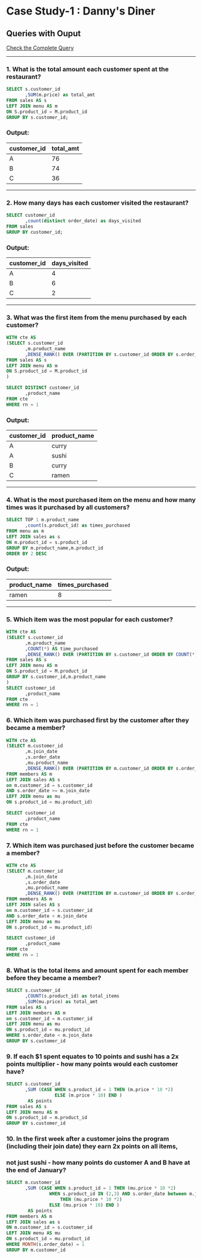 # Case Study-1 : Danny's Diner

## Queries with Ouput

[Check the Complete Query](https://github.com/Mahima012/8-Week-SQL-Challenge/blob/main/Danny's%20Diner.sql)

*** 
### 1. What is the total amount each customer spent at the restaurant?

````sql
SELECT s.customer_id
       ,SUM(m.price) as total_amt
FROM sales AS s
LEFT JOIN menu AS m
ON S.product_id = M.product_id
GROUP BY s.customer_id;
````

### Output:
|customer_id|total_amt|
|-----------|---------|
|A          |76       |
|B          |74       |
|C          |36       |

***

### 2. How many days has each customer visited the restaurant? 

````sql
SELECT customer_id
       ,count(distinct order_date) as days_visited
FROM sales
GROUP BY customer_id;
````

### Output:
|customer_id|days_visited|
|-----------|------------|
|A          |4           |
|B          |6           |
|C          |2           |

***

### 3. What was the first item from the menu purchased by each customer?

````sql
WITH cte AS
(SELECT s.customer_id
	   ,m.product_name
	   ,DENSE_RANK() OVER (PARTITION BY s.customer_id ORDER BY s.order_date) AS rn
FROM sales AS s
LEFT JOIN menu AS m
ON S.product_id = M.product_id
)

SELECT DISTINCT customer_id
       ,product_name
FROM cte
WHERE rn = 1
````

### Output:
|customer_id|product_name|
|-----------|------------|
|A          |curry       |
|A          |sushi       |
|B          |curry       |
|C          |ramen       |

***

### 4. What is the most purchased item on the menu and how many times was it purchased by all customers?

````sql
SELECT TOP 1 m.product_name
       ,count(s.product_id) as times_purchased
FROM menu as m
LEFT JOIN sales as s
ON m.product_id = s.product_id
GROUP BY m.product_name,m.product_id
ORDER BY 2 DESC
````

### Output:
|product_name|times_purchased|
|------------|---------------|
|ramen       |8              |

***

### 5. Which item was the most popular for each customer?

````sql
WITH cte AS
(SELECT s.customer_id
       ,m.product_name
	   ,COUNT(*) AS time_purchased
	   ,DENSE_RANK() OVER (PARTITION BY s.customer_id ORDER BY COUNT(*) DESC) AS rn
FROM sales AS s
LEFT JOIN menu AS m
ON S.product_id = M.product_id
GROUP BY s.customer_id,m.product_name
)
SELECT customer_id
       ,product_name
FROM cte
WHERE rn = 1
````

### 6. Which item was purchased first by the customer after they became a member?

````sql
WITH cte AS
(SELECT m.customer_id
       ,m.join_date
	   ,s.order_date
	   ,mu.product_name
	   ,DENSE_RANK() OVER (PARTITION BY m.customer_id ORDER BY s.order_date) AS rn
FROM members AS m
LEFT JOIN sales AS s
on m.customer_id = s.customer_id
AND s.order_date >= m.join_date 
LEFT JOIN menu as mu
ON s.product_id = mu.product_id)

SELECT customer_id
       ,product_name
FROM cte
WHERE rn = 1
````

### 7. Which item was purchased just before the customer became a member?

````sql
WITH cte AS
(SELECT m.customer_id
       ,m.join_date
	   ,s.order_date
	   ,mu.product_name
	   ,DENSE_RANK() OVER (PARTITION BY m.customer_id ORDER BY s.order_date desc) AS rn
FROM members AS m
LEFT JOIN sales AS s
on m.customer_id = s.customer_id
AND s.order_date < m.join_date 
LEFT JOIN menu as mu
ON s.product_id = mu.product_id)

SELECT customer_id
       ,product_name
FROM cte
WHERE rn = 1
````

### 8. What is the total items and amount spent for each member before they became a member?

````sql
SELECT s.customer_id
       ,COUNT(s.product_id) as total_items
	   ,SUM(mu.price) as total_amt
FROM sales AS s
LEFT JOIN members AS m
on s.customer_id = m.customer_id
LEFT JOIN menu as mu
ON s.product_id = mu.product_id
WHERE s.order_date < m.join_date 
GROUP BY s.customer_id
````

###  9. If each $1 spent equates to 10 points and sushi has a 2x points multiplier - how many points would each customer have?

````sql
SELECT s.customer_id
       ,SUM (CASE WHEN s.product_id = 1 THEN (m.price * 10 *2) 
	              ELSE (m.price * 10) END )
		AS points
FROM sales AS s
LEFT JOIN menu AS m
ON s.product_id = m.product_id
GROUP BY s.customer_id
````

### 10. In the first week after a customer joins the program (including their join date) they earn 2x points on all items, 
###     not just sushi - how many points do customer A and B have at the end of January?

````sql
SELECT m.customer_id
       ,SUM (CASE WHEN s.product_id = 1 THEN (mu.price * 10 *2) 
	            WHEN s.product_id IN (2,3) AND s.order_date between m.join_date and DATEADD(DAY,6,m.join_date) 
                    THEN (mu.price * 10 *2) 
	            ELSE (mu.price * 10) END )
		AS points
FROM members AS m
LEFT JOIN sales as s
ON m.customer_id = s.customer_id
LEFT JOIN menu AS mu
ON s.product_id = mu.product_id
WHERE MONTH(s.order_date) = 1
GROUP BY m.customer_id
````
